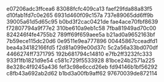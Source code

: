 e07206adc3ffcea6
83088fcfc409ca13
faef29fda88a83f5
d10fab1fd7c0e265
6931d460f09c157a
737e89065dd6ff9b
39005a61d5d65c95
b0bd3f2cac0421de
fae4ace70fbf8639
f72807794a9f77e2
310be610a9eb1c58
7fba81949ad70c00
824246f4fe4755b2
789ff69f659aee5a
b21ad0a9652163bf
7b59ece115dc20d6
0e9511e9ea777896
00445867cceadfd1
bea4a34182166fd5
f2d81a099e00d37c
5c2a56a33bd070df
4466274ff7371795
192b681794c14810
e7fb2ff3232fc333
933f1fb1821d9e54
c581c729f5533928
81bce24b2571a225
8e328c4f9245a436
fef3c98e6ccd26eb
fd94146b1bf56292
c8fb43a692ab2d62
b1bd3a00fb9aff62
97670039de872114
